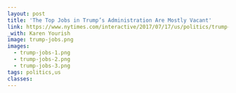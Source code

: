 ```yaml
---
layout: post
title: 'The Top Jobs in Trump’s Administration Are Mostly Vacant'
link: https://www.nytimes.com/interactive/2017/07/17/us/politics/trump-appointments.html
_with: Karen Yourish
image: trump-jobs.png
images:
  - trump-jobs-1.png
  - trump-jobs-2.png
  - trump-jobs-3.png
tags: politics,us
classes:
---
```

